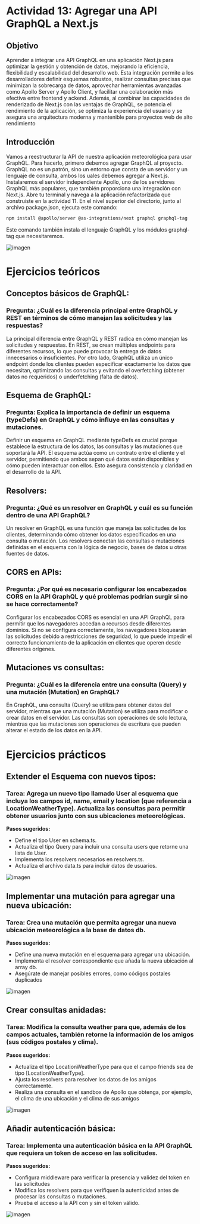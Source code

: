 # Actividad 13: Agregar una API GraphQL a Next.js
## Objetivo 
Aprender a integrar una API GraphQL en una aplicación Next.js para optimizar la gestión y obtención de datos, mejorando la eficiencia, flexibilidad y escalabilidad del desarrollo web. Esta integración permite a los desarrolladores definir esquemas robustos, realizar consultas precisas que minimizan la sobrecarga de datos, aprovechar herramientas avanzadas como Apollo Server y Apollo Client, y facilitar una colaboración más efectiva entre frontend y  ackend. Además, al combinar las capacidades de renderizado de Next.js con las ventajas de GraphQL, se potencia el rendimiento de la aplicación, se optimiza la experiencia del usuario y se asegura una arquitectura moderna y mantenible para proyectos web de alto rendimiento

## Introducción
Vamos a reestructurar la API de nuestra aplicación meteorológica para usar GraphQL. Para hacerlo, primero debemos agregar GraphQL al proyecto. GraphQL no es un patrón, sino un entorno que consta de un servidor y un lenguaje de consulta, ambos los  uales debemos agregar a Next.js. Instalaremos el servidor independiente Apollo, uno de los servidores GraphQL más populares, que también proporciona una integración con Next.js. Abre tu terminal y navega a la aplicación refactorizada que construiste en la actividad 11. En el nivel superior del directorio, junto al archivo package.json, ejecuta este comando:

```bash
npm install @apollo/server @as-integrations/next graphql graphql-tag
```

Este comando también instala el lenguaje GraphQL y los módulos graphql-tag que necesitaremos.

![imagen](https://github.com/user-attachments/assets/68f55bb1-64d4-4e3f-a996-1387ce231795)

# Ejercicios teóricos
## Conceptos básicos de GraphQL:
### Pregunta: ¿Cuál es la diferencia principal entre GraphQL y REST en términos de cómo manejan las solicitudes y las respuestas?
La principal diferencia entre GraphQL y REST radica en cómo manejan las solicitudes y respuestas. En REST, se crean múltiples endpoints para diferentes recursos, lo que puede provocar la entrega de datos innecesarios o insuficientes. Por otro lado, GraphQL utiliza un único endpoint donde los clientes pueden especificar exactamente los datos que necesitan, optimizando las consultas y evitando el overfetching (obtener datos no requeridos) o underfetching (falta de datos).

## Esquema de GraphQL:
### Pregunta: Explica la importancia de definir un esquema (typeDefs) en GraphQL y cómo influye en las consultas y mutaciones.
Definir un esquema en GraphQL mediante typeDefs es crucial porque establece la estructura de los datos, las consultas y las mutaciones que soportará la API. El esquema actúa como un contrato entre el cliente y el servidor, permitiendo que ambos sepan qué datos están disponibles y cómo pueden interactuar con ellos. Esto asegura consistencia y claridad en el desarrollo de la API.

## Resolvers:
### Pregunta: ¿Qué es un resolver en GraphQL y cuál es su función dentro de una API GraphQL?
Un resolver en GraphQL es una función que maneja las solicitudes de los clientes, determinando cómo obtener los datos especificados en una consulta o mutación. Los resolvers conectan las consultas o mutaciones definidas en el esquema con la lógica de negocio, bases de datos u otras fuentes de datos.

## CORS en APIs:
### Pregunta: ¿Por qué es necesario configurar los encabezados CORS en la API GraphQL y qué problemas podrían surgir si no se hace correctamente?
Configurar los encabezados CORS es esencial en una API GraphQL para permitir que los navegadores accedan a recursos desde diferentes dominios. Si no se configura correctamente, los navegadores bloquearán las solicitudes debido a restricciones de seguridad, lo que puede impedir el correcto funcionamiento de la aplicación en clientes que operen desde diferentes orígenes.

## Mutaciones vs consultas:
### Pregunta: ¿Cuál es la diferencia entre una consulta (Query) y una mutación (Mutation) en GraphQL?
En GraphQL, una consulta (Query) se utiliza para obtener datos del servidor, mientras que una mutación (Mutation) se utiliza para modificar o crear datos en el servidor. Las consultas son operaciones de solo lectura, mientras que las mutaciones son operaciones de escritura que pueden alterar el estado de los datos en la API.

# Ejercicios prácticos
## Extender el Esquema con nuevos tipos:
### Tarea: Agrega un nuevo tipo llamado User al esquema que incluya los campos id, name, email y location (que referencia a LocationWeatherType). Actualiza las consultas para permitir obtener usuarios junto con sus ubicaciones meteorológicas.
**Pasos sugeridos:**
- Define el tipo User en schema.ts.
- Actualiza el tipo Query para incluir una consulta users que retorne una lista de User.
- Implementa los resolvers necesarios en resolvers.ts.
- Actualiza el archivo data.ts para incluir datos de usuarios.

![imagen](https://github.com/user-attachments/assets/cf42e171-4b3a-46f8-9360-3a8198bab3f5)

## Implementar una mutación para agregar una nueva ubicación:
### Tarea: Crea una mutación que permita agregar una nueva ubicación meteorológica a la base de datos db.
**Pasos sugeridos:**
- Define una nueva mutación en el esquema para agregar una ubicación.
- Implementa el resolver correspondiente que añada la nueva ubicación al array db.
- Asegúrate de manejar posibles errores, como códigos postales duplicados

![imagen](https://github.com/user-attachments/assets/c8aee99f-fba2-435a-bb1a-7495416d0d3d)

## Crear consultas anidadas:
### Tarea: Modifica la consulta weather para que, además de los campos actuales, también retorne la información de los amigos (sus códigos postales y clima).
**Pasos sugeridos:**
- Actualiza el tipo LocationWeatherType para que el campo friends sea de tipo [LocationWeatherType].
- Ajusta los resolvers para resolver los datos de los amigos correctamente.
- Realiza una consulta en el sandbox de Apollo que obtenga, por ejemplo, el clima de una ubicación y el clima de sus amigos

![imagen](https://github.com/user-attachments/assets/63dd3b97-11ae-4a2d-9473-a0d73324f673)

## Añadir autenticación básica:
### Tarea: Implementa una autenticación básica en la API GraphQL que requiera un token de acceso en las solicitudes.
**Pasos sugeridos:**
- Configura middleware para verificar la presencia y validez del token en las solicitudes
- Modifica los resolvers para que verifiquen la autenticidad antes de procesar las consultas o mutaciones.
- Prueba el acceso a la API con y sin el token válido.

![imagen](https://github.com/user-attachments/assets/ddec4bdd-c153-4776-846a-b1e9c390592f)
